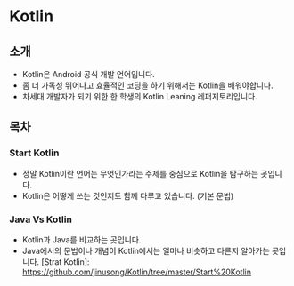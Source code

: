 # Kotlin
## 소개
* Kotlin은 Android 공식 개발 언어입니다.
* 좀 더 가독성 뛰어나고 효율적인 코딩을 하기 위해서는 Kotlin을 배워야합니다.
* 차세대 개발자가 되기 위한 한 학생의 Kotlin Leaning 레퍼지토리입니다.
## 목차
### Start Kotlin
* 정말 Kotlin이란 언어는 무엇인가라는 주제를 중심으로 Kotlin을 탐구하는 곳입니다.
* Kotlin은 어떻게 쓰는 것인지도 함께 다루고 있습니다.
(기본 문법)

### Java Vs Kotlin
* Kotlin과 Java를 비교하는 곳입니다.
* Java에서의 문법이나 개념이 Kotlin에서는 얼마나 비슷하고 다른지 알아가는 곳입니다.
[Strat Kotlin]: https://github.com/jinusong/Kotlin/tree/master/Start%20Kotlin